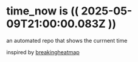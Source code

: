 # time_now is (( 2025-05-09T21:00:00.083Z ))

an automated repo that shows the currnent time

inspired by [breakingheatmap](https://github.com/breakingheatmap/breakingheatmap)